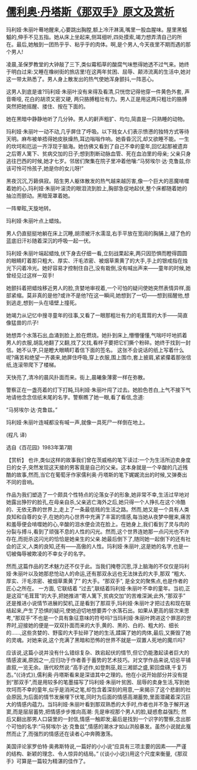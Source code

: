 # [儒利奥·丹塔斯《那双手》原文及赏析](https://www.vrrw.net/wx/15534.html)

玛利娅·朱丽叶蓦地醒来,心要跳出胸膛,额上冷汗淋漓,嘴里一股血腥味。屋里黑魆魆的,伸手不见五指。她从床上坐起来,侧耳细听,四处摸索,竭力想弄清自己的所在。最后,她触到一团热乎乎、粘乎乎的肉体。啊,是个男人,今天夜里不期而遇的那个男人!

凌晨,圣保罗教堂的大钟敲了三下,类似霉稻草的酸腐气味憋得她透不过气来。她终于明白过来:又睡在橡树街的旅店里!在这两年贫困、屈辱、颠沛流离的生活中,她对这一带太熟悉了。男人身上散发出的热气使她浑身颤抖,一阵恶心。

这男人到底是谁?玛利娅·朱丽叶没有来得及看清,只恍惚记得他穿一件黄色外套, 声音嘶哑, 花白的胡须又密又硬, 两只胳膊粗壮有力。男人正是用这两只粗壮的胳膊突然把她摇醒、搂住、按在下面的。

她在黑暗中静静地听了几分钟。男人的鼾声粗犷、均匀,简直是一只熟睡的动物。

玛利娅·朱丽叶一动不动,几乎屏住了呼吸。以下贱女人们表示愤懑的独特方式等待天明。麻布被单捂得她皮肤燥热,耳边嗡嗡作响。她昏昏沉沉,却又欲睡不能。一生的坎坷和厄运一齐浮现于脑海。她仿佛又看到了自己不幸的童年,回忆起那被遗弃之后寄人篱下、贫病交加的日子;想到割断动脉血管、死在血泊里的母亲; 父亲只身逃往巴西的时候,她才七岁。邻居们聚集在院子里冲着他嚷:“马努埃尔·达·克鲁兹,你该可怜可怜孩子,她是你的女儿呀!”

黑夜沉沉,万籁俱寂。陌生男人躯体散发的热气越来越厉害,像一个巨大的恶魔啃噬着她的心,玛利娅·朱丽叶滚烫的眼泪流到脸上,胸部急促地起伏,整个床都随着她的抽泣而颤动。黑暗笼罩着她。

一阵晕眩,天旋地转。

玛利娅·朱丽叶点上蜡烛。

男人仍直挺挺地躺在床上沉睡,胡须被汗水濡湿,右手平放在宽阔的胸脯上,褪了色的蓝底旧汗衫随着深沉的呼吸一起一伏。

玛利娅·朱丽叶端起蜡烛,伏下身去仔细一看,立刻战栗起来,两只因恐惧而瞪得圆圆的眼睛盯着那只粗大、厚实、汗毛浓密、被烟草熏黄了的大手,手上的银戒指在烛光下闪着冷光。她好容易才控制住自己,没有栽倒,没有喊出声来——童年的时候,她曾经见过这样一双手!

她颤抖着把蜡烛移近男人的脸,贪婪地审视着,一个可怕的疑问使她突然表情异样,面部紧缩。莫非真的是他?或许不是他?在这一瞬间,她想到了一切——想到摇醒他,想到逃走,想到一头在墙壁上撞死。

她竭力从记忆中搜寻童年的往事,又看了一眼那粗壮有力的毛茸茸的大手——简直像猛兽的爪子!

她想弄个水落石出,血涌到脸上,脸在燃烧。她扑到床上,懵懵懂懂,气喘吁吁地抓着男人的衣服,胡乱地翻了又翻,找了又找,看样子要把它们撕个粉碎。她终于找到一封信。她不认字,只是瞪大眼睛盯着信下面的签名。 这张不会说话的纸上写着什么呢?痛苦和绝望一齐袭来,她屏住呼吸,穿上衣服,围上围巾,套上披肩,紧紧攥着那张信纸,连滚带爬下了楼梯。

天快亮了,清冷的晨风扑面而来。街上,晨曦象薄雾一样在弥散。

警察正在一盏亮着的灯下打盹,玛利娅·朱丽叶闯了过去。她脸色苍白,上气不接下气地请他念念信纸末尾的名字。警察瞧了她一眼,看了看信,念道:

“马努埃尔·达·克鲁兹。”

玛利娅·朱丽叶连喊都没有喊一声,就像一具死尸一样倒在地上。

(程凡 译)

选自《百花园》1983年第7期



【赏析】 也许,类似这样的故事我们曾在茨威格的笔下读过:一个为生活所迫卖身度日的女子,突然发现这天接的男客竟是自己的父亲。这本身就是一个辛酸的几近残酷的故事,然而,当它在葡萄牙作家儒利奥·丹塔斯的笔下娓娓流出的时候,又弹奏出不同的音响。

作品为我们塑造了一个颇具个性特点的沦落女子的形象,她非常不幸,生活过早地对她露出狰狞的脸孔,在母亲自杀,父亲逃亡海外之后,她只得一个人挣扎在这个冷酷的、无依无靠的世界上,走上了一条最低贱的生活之路。然而,她又是一个具有人类良知和自尊的女子,在她的内心世界中充满了丰富的情感,每当她从夜梦中醒来,痛苦和羞辱便会啃噬她的心,辛酸的泪水便会流在脸上。在她身上,我们看到了灵与肉的分裂与搏斗,看到了顽强不息的人性的闪光。然而,这个世界连她那一点闪光也不许存在,而扼杀这闪光的恰恰是她亲生的父亲.她最后倒下了,随同她一起倒下的还有社会的正义,人类的良知,还有——高傲的人性。玛利娅·朱丽叶,这是她的名字,也是一切被侮辱被欺凌的不幸女子的名字。

然而,这篇作品的艺术魅力还不仅于此。当我们掩卷沉思,浮上脑海的不仅仅是玛利娅·朱丽叶以及她那悲怆动人的命运,还有那双永远也无法抹去的大手,那双 “粗大、厚实、汗毛浓密、被烟草熏黄了” 的大手。“那双手”, 是全文的聚焦点,也是作者的匠心之所在。 一方面, 它联结着 “过去”,联结着玛利娅·朱丽叶不幸的童年。当初,正是这双“毛茸茸”的大手,把她推进“寄人篱下,贫病交加”的苦难深渊;此外,“那双手” 还是推进小说情节进展的契机,正是看到了那双手,玛利娅·朱丽叶才把过去和现在联结起来,产生了恐惧的疑问,使她迫切地想要弄个水落石出。如果从更高的层次来思考,“那双手”不也是一个具有象征意味的符号吗?当玛利娅·朱丽叶跨进这个罪恶的世界时,迎接她的便是一双双扑面而来的大手,黄的、黑的、白的、粗大的、细长的……,这些贪婪的、野蛮的大手扯碎了她的生活,蹂躏了她的肉体,最后,又撕毁了她的灵魂。对她来说,这个充满了黑暗和恐怖的世界不就是一双置人死地的魔爪吗?

应该说,这篇小说并没有什么错综复杂、跌宕起伏的情节,但它仍能激起读者巨大的情感波澜,原因之一,应归功于作者善于蓄势的艺术技巧。对文学作品来说,切忌平铺直叙,一览无余。唐代皎然说:“高手述作,如登荆巫,觌三湘郢之盛,萦回盘礴,千复万态。”(《诗式》),儒利奥·丹塔斯看来是深谙其中之理的。他在小说开始部分并没有提到“那双手”,而是用较多的笔墨描写了玛利娅·朱丽叶贫困、屈辱的卖身生活,写到她坎坷而不幸的童年,似乎是消闲之笔,却包含着深刻的用意,一来揭示了这个悲剧的社会原因,为后面的情节发展埋下伏笔,同时为后面的情感高潮蓄势,里面潜藏着深沉巨大的情感内蕴力。当玛利娅·朱丽叶看到那双熟悉的大手时,作者也并不急于解开迷窦,而是层层蓄势,把情感步步推向高潮: 先是审视那个男人的脸,疑惑愈益强烈; 然后又翻出那男人口袋里的一封信,情感一触即发;最后是找到一个识字的警察,念出那个可怕的名字:“马努埃尔·达·克鲁兹”,情感的潮水才如山洪般暴发。虽然小说就此戛然而止了,而强烈的情感还在读者心中奔腾激荡。

美国评论家罗伯特·奥弗斯特说,一篇好的小小说“应具有三项主要的因素——严谨的结构、新颖的理念、令人惊异的结局。” (《谈小小说》)用这个尺度来衡量,《那双手》可算是一篇较为精湛的佳作了。

